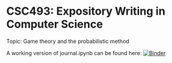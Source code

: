 # CSC493: Expository Writing in Computer Science

Topic: Game theory and the probabilistic method

A working version of journal.ipynb can be found here: [![Binder](https://mybinder.org/badge_logo.svg)](https://mybinder.org/v2/gh/kaylan/csc493/master)